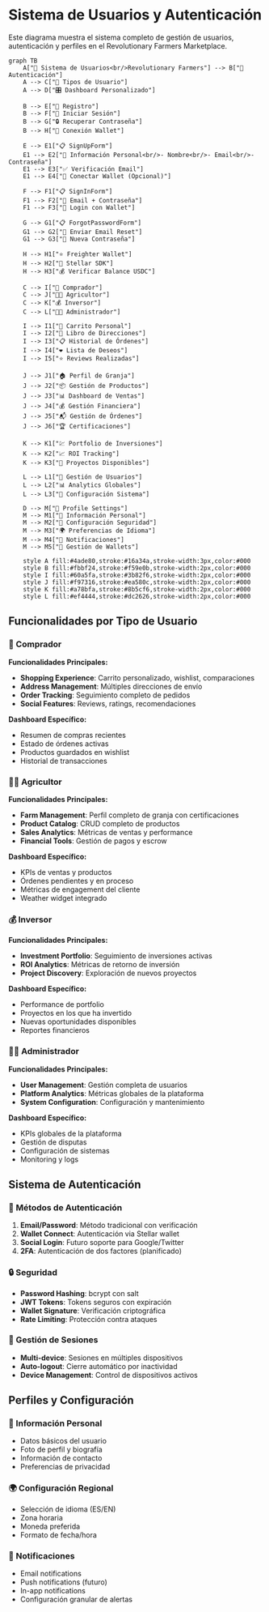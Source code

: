# Sistema de Usuarios y Autenticación

Este diagrama muestra el sistema completo de gestión de usuarios, autenticación y perfiles en el Revolutionary Farmers Marketplace.

```mermaid
graph TB
    A["👤 Sistema de Usuarios<br/>Revolutionary Farmers"] --> B["🔐 Autenticación"]
    A --> C["👥 Tipos de Usuario"]
    A --> D["🎛️ Dashboard Personalizado"]
    
    B --> E["📝 Registro"]
    B --> F["🔑 Iniciar Sesión"]
    B --> G["🔒 Recuperar Contraseña"]
    B --> H["👛 Conexión Wallet"]
    
    E --> E1["📋 SignUpForm"]
    E1 --> E2["👤 Información Personal<br/>- Nombre<br/>- Email<br/>- Contraseña"]
    E1 --> E3["✅ Verificación Email"]
    E1 --> E4["👛 Conectar Wallet (Opcional)"]
    
    F --> F1["📋 SignInForm"]
    F1 --> F2["🔑 Email + Contraseña"]
    F1 --> F3["👛 Login con Wallet"]
    
    G --> G1["📋 ForgotPasswordForm"]
    G1 --> G2["📧 Enviar Email Reset"]
    G1 --> G3["🔑 Nueva Contraseña"]
    
    H --> H1["⭐ Freighter Wallet"]
    H --> H2["🔗 Stellar SDK"]
    H --> H3["💰 Verificar Balance USDC"]
    
    C --> I["🛒 Comprador"]
    C --> J["👨‍🌾 Agricultor"]
    C --> K["💰 Inversor"]
    C --> L["👨‍💼 Administrador"]
    
    I --> I1["🛒 Carrito Personal"]
    I --> I2["📍 Libro de Direcciones"]
    I --> I3["📋 Historial de Órdenes"]
    I --> I4["❤️ Lista de Deseos"]
    I --> I5["⭐ Reviews Realizadas"]
    
    J --> J1["🏠 Perfil de Granja"]
    J --> J2["📦 Gestión de Productos"]
    J --> J3["📊 Dashboard de Ventas"]
    J --> J4["💰 Gestión Financiera"]
    J --> J5["📬 Gestión de Órdenes"]
    J --> J6["🏆 Certificaciones"]
    
    K --> K1["💹 Portfolio de Inversiones"]
    K --> K2["📈 ROI Tracking"]
    K --> K3["🌱 Proyectos Disponibles"]
    
    L --> L1["👥 Gestión de Usuarios"]
    L --> L2["📊 Analytics Globales"]
    L --> L3["🔧 Configuración Sistema"]
    
    D --> M["🎨 Profile Settings"]
    M --> M1["👤 Información Personal"]
    M --> M2["🔐 Configuración Seguridad"]
    M --> M3["🌍 Preferencias de Idioma"]
    M --> M4["🔔 Notificaciones"]
    M --> M5["👛 Gestión de Wallets"]
    
    style A fill:#4ade80,stroke:#16a34a,stroke-width:3px,color:#000
    style B fill:#fbbf24,stroke:#f59e0b,stroke-width:2px,color:#000
    style I fill:#60a5fa,stroke:#3b82f6,stroke-width:2px,color:#000
    style J fill:#f97316,stroke:#ea580c,stroke-width:2px,color:#000
    style K fill:#a78bfa,stroke:#8b5cf6,stroke-width:2px,color:#000
    style L fill:#ef4444,stroke:#dc2626,stroke-width:2px,color:#000
```

## Funcionalidades por Tipo de Usuario

### 🛒 Comprador
**Funcionalidades Principales:**
- **Shopping Experience**: Carrito personalizado, wishlist, comparaciones
- **Address Management**: Múltiples direcciones de envío
- **Order Tracking**: Seguimiento completo de pedidos
- **Social Features**: Reviews, ratings, recomendaciones

**Dashboard Específico:**
- Resumen de compras recientes
- Estado de órdenes activas
- Productos guardados en wishlist
- Historial de transacciones

### 👨‍🌾 Agricultor
**Funcionalidades Principales:**
- **Farm Management**: Perfil completo de granja con certificaciones
- **Product Catalog**: CRUD completo de productos
- **Sales Analytics**: Métricas de ventas y performance
- **Financial Tools**: Gestión de pagos y escrow

**Dashboard Específico:**
- KPIs de ventas y productos
- Órdenes pendientes y en proceso
- Métricas de engagement del cliente
- Weather widget integrado

### 💰 Inversor
**Funcionalidades Principales:**
- **Investment Portfolio**: Seguimiento de inversiones activas
- **ROI Analytics**: Métricas de retorno de inversión
- **Project Discovery**: Exploración de nuevos proyectos

**Dashboard Específico:**
- Performance de portfolio
- Proyectos en los que ha invertido
- Nuevas oportunidades disponibles
- Reportes financieros

### 👨‍💼 Administrador
**Funcionalidades Principales:**
- **User Management**: Gestión completa de usuarios
- **Platform Analytics**: Métricas globales de la plataforma
- **System Configuration**: Configuración y mantenimiento

**Dashboard Específico:**
- KPIs globales de la plataforma
- Gestión de disputas
- Configuración de sistemas
- Monitoring y logs

## Sistema de Autenticación

### 🔐 Métodos de Autenticación
1. **Email/Password**: Método tradicional con verificación
2. **Wallet Connect**: Autenticación via Stellar wallet
3. **Social Login**: Futuro soporte para Google/Twitter
4. **2FA**: Autenticación de dos factores (planificado)

### 🔒 Seguridad
- **Password Hashing**: bcrypt con salt
- **JWT Tokens**: Tokens seguros con expiración
- **Wallet Signature**: Verificación criptográfica
- **Rate Limiting**: Protección contra ataques

### 📱 Gestión de Sesiones
- **Multi-device**: Sesiones en múltiples dispositivos
- **Auto-logout**: Cierre automático por inactividad
- **Device Management**: Control de dispositivos activos

## Perfiles y Configuración

### 👤 Información Personal
- Datos básicos del usuario
- Foto de perfil y biografía
- Información de contacto
- Preferencias de privacidad

### 🌍 Configuración Regional
- Selección de idioma (ES/EN)
- Zona horaria
- Moneda preferida
- Formato de fecha/hora

### 🔔 Notificaciones
- Email notifications
- Push notifications (futuro)
- In-app notifications
- Configuración granular de alertas 
